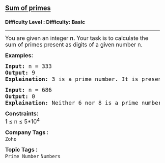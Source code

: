 <h2><a href="https://www.geeksforgeeks.org/problems/sum-of-primes0042/1?page=1&category=Numbers&sortBy=submissions">Sum of primes</a></h2><h3>Difficulty Level : Difficulty: Basic</h3><hr><div class="problems_problem_content__Xm_eO"><p><span style="font-size: 18px;">You are given an integer <strong>n</strong>. Your task is to calculate the sum of primes present as digits of a given number n.</span></p>
<p><strong><span style="font-size: 18px;">Examples:</span></strong></p>
<pre><span style="font-size: 18px;"><strong>Input:</strong> n = 333
<strong>Output:</strong> 9
<strong>Explaination:</strong> 3 is a prime number. It is present 3 times. So 3+3+3 = 9.</span></pre>
<pre><span style="font-size: 18px;"><strong>Input:</strong> n = 686
<strong>Output:</strong> 0
<strong>Explaination:</strong> Neither 6 nor 8 is a prime number.</span></pre>
<p><span style="font-size: 18px;"><strong>Constraints:</strong><br>1 ≤ n ≤ 5*10<sup>4</sup>&nbsp; &nbsp;</span></p></div><p><span style=font-size:18px><strong>Company Tags : </strong><br><code>Zoho</code>&nbsp;<br><p><span style=font-size:18px><strong>Topic Tags : </strong><br><code>Prime Number</code>&nbsp;<code>Numbers</code>&nbsp;